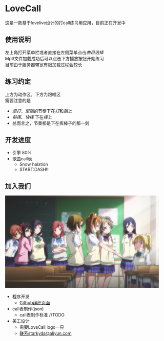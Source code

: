 # LoveCall
这是一款基于lovelive设计的打call练习用应用，目前正在开发中   

## 使用说明
左上角打开菜单栏或者直接在左侧菜单点击*曲目选择*      
Mp3文件加载成功后可以点击下方播放按钮开始练习   
目前由于服务器带宽有限加载过程会较长

## 练习约定
上方为动作区，下方为跟唱区    
需要注意的是
* *里打*、*里跳*的节奏下在*打*和*跳*上
* *前挥*、*快挥* 下在*挥*上
* 总而言之，节奏都是下在挥棒子的那一刻

## 开发进度
* 引擎 80%
* 歌曲call表
    * Snow halation
    * START:DASH!!

## 加入我们
![joinus](/public/images/joinus.png)    

* 程序开发
    * [Github组织页面](https://github.com/LoveCallProject)
* call表制作(json)
    * call表制作标准 //TODO
* 美工设计
    * 需要LoveCall logo一只
    * 联系starkyds@aliyun.com
